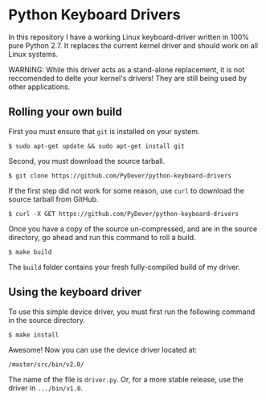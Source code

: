# Python Keyboard Drivers
In this repository I have a working Linux keyboard-driver written
in 100% pure Python 2.7. It replaces the current kernel driver and should
work on all Linux systems.

WARNING: While this driver acts as a stand-alone replacement, it is not reccomended
         to delte your kernel's drivers! They are still being used by other applications.
         
## Rolling your own build
First you must ensure that `git` is installed on your system.
```shell
$ sudo apt-get update && sudo apt-get install git
```
Second, you must download the source tarball. 
```shell
$ git clone https://github.com/PyDever/python-keyboard-drivers
```
If the first step did not work for some reason, use `curl` to download
the source tarball from GitHub.
```shell
$ curl -X GET https://github.com/PyDever/python-keyboard-drivers
```
Once you have a copy of the source un-compressed, and are in the 
source directory, go ahead and run this command to roll a build.
```shell
$ make build
```
The `build` folder contains your fresh fully-compiled build of my driver.

## Using the keyboard driver
To use this simple device driver, you must first run the following command
in the source directory.
```shell
$ make install
```
Awesome! Now you can use the device driver located at:
```
/master/src/bin/v2.0/
```
The name of the file is `driver.py`.
Or, for a more stable release, use the driver in `.../bin/v1.0`.

